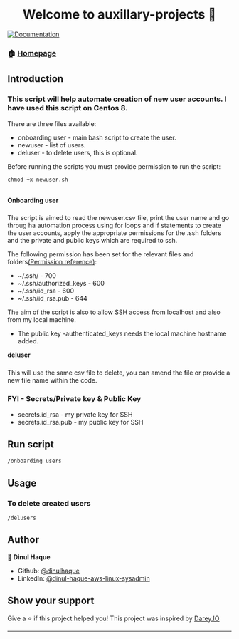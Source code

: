<h1 align="center">Welcome to auxillary-projects 👋</h1>
<p>
  <a href="https://github.com/dinulhaque/auxillary-projects/readme.md" target="_blank">
    <img alt="Documentation" src="https://img.shields.io/badge/documentation-yes-brightgreen.svg" />
  </a>
</p>

### 🏠 [Homepage](https://github.com/dinulhaque/auxillary-projects)


## Introduction

 
### This script will help automate creation of new user accounts. I have used this script on Centos 8. 
There are three files available:
* onboarding user - main bash script to create the user.
* newuser - list of users.
* deluser - to delete users, this is optional.

Before running the scripts you must provide permission to run the script:
```
chmod +x newuser.sh
```
\
**Onboarding user**
###
The script is aimed to read the newuser.csv file, print the user name and go throug ha automation process using for loops and if statements to create the user accounts, apply the appropriate permissions for the .ssh folders and the private and public keys which are required to ssh.

The following permission has been set for the relevant files and folders[(Permission reference)](http://linuxcommand.org/lc3_man_pages/ssh1.html):
* ~/.ssh/ - 700
* ~/.ssh/authorized_keys - 600
* ~/.ssh/id_rsa - 600
* ~/.ssh/id_rsa.pub - 644

The aim of the script is also to allow SSH access from localhost and also from my local machine.
* The public key -authenticated_keys needs the local machine hostname added.

**deluser**

###
This will use the same csv file to delete, you can amend the file or provide a new file name within the code.


### FYI - Secrets/Private key & Public Key
* secrets.id_rsa - my private key for SSH
* secrets.id_rsa.pub - my public key for SSH


## Run script

```sh
/onboarding users
```


## Usage

### To delete created users
```
/delusers
```



## Author

👤 **Dinul Haque**

* Github: [@dinulhaque](https://github.com/dinulhaque)
* LinkedIn: [@dinul-haque-aws-linux-sysadmin](https://linkedin.com/in/dinul-haque-aws-linux-sysadmin)

## Show your support

Give a ⭐️ if this project helped you! This project was inspired by [Darey.IO](https://darey.io/)
***
